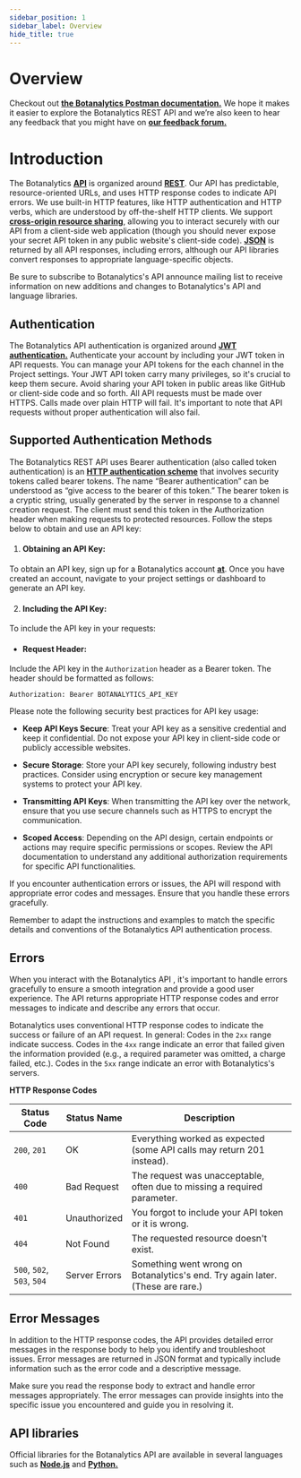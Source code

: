 ```yaml
---
sidebar_position: 1
sidebar_label: Overview
hide_title: true
---
```


# Overview

Checkout out **[the Botanalytics Postman documentation.](https://www.postman.com/botanalytics/workspace/official-botanalytics-workspace/documentation/23965665-167c8511-a61f-4ceb-88bf-bedfbf10d226?entity=&branch=&version=)** We hope it makes it easier to explore the Botanalytics REST API and we’re also keen to hear any feedback that you might have on **[our feedback forum.](https://feedback.beta.botanalytics.co/)**


# Introduction 

 The Botanalytics  **[API](https://en.wikipedia.org/wiki/API)**
 is organized around **[REST](https://en.wikipedia.org/wiki/Representational_State_Transfer)**. Our  API has predictable, resource-oriented URLs, and uses HTTP response codes to indicate API errors. We use built-in HTTP features, like HTTP authentication and HTTP verbs, which are understood by off-the-shelf HTTP clients. We support **[cross-origin resource sharing](https://en.wikipedia.org/wiki/Cross-origin_resource_sharing)**, allowing you to interact securely with our API from a client-side web application (though you should never expose your secret API token in any public website's client-side code). **[JSON](https://www.json.org/json-en.html)** is returned by all API responses, including errors, although our API libraries convert responses to appropriate language-specific objects. 

 Be sure to subscribe to Botanalytics's API announce mailing list to receive information on new additions and changes to Botanalytics's API
 and language libraries.

## Authentication

 The Botanalytics API authentication is organized around **[JWT authentication.](https://jwt.io/introduction)**  Authenticate your account by including your JWT token in API requests. You can manage your API tokens for the each channel in the Project settings. Your JWT API token carry many privileges, so it's crucial to keep them secure. Avoid sharing your API token in public areas like GitHub or client-side code and so forth. All API requests must be made over HTTPS. Calls made over plain HTTP will fail. It's important to note that API requests without proper authentication will also fail.

## Supported Authentication Methods
 
 The Botanalytics REST API uses Bearer authentication (also called token authentication) is an **[HTTP authentication scheme](https://developer.mozilla.org/en-US/docs/Web/HTTP/Authentication)** that involves security tokens called bearer tokens. The name “Bearer authentication” can be understood as “give access to the bearer of this token.” The bearer token is a cryptic string, usually generated by the server in response to a channel creation request. The client must send this token in the Authorization header when making requests to protected resources. Follow the steps below to obtain and use an API key:


1. #### Obtaining an API Key: 
 To obtain an  API
 key, sign up for a Botanalytics account **[at](https://login.beta.botanalytics.co/)**. Once you have created an account, navigate to your project settings or 
 dashboard to generate an API
 key.

2. #### Including the API Key: 
To include the API key in your requests:

   - #### Request Header: 
   Include the API
 key in the `Authorization` header as a Bearer token. The header should be formatted as follows:
     

```curl  
Authorization: Bearer BOTANALYTICS_API_KEY
``` 

Please note the following security best practices for API
 key usage:

- **Keep API
 Keys Secure**: Treat your API
 key as a sensitive credential and keep it confidential. Do not expose your API
 key in client-side code or publicly accessible websites.

- **Secure Storage**: Store your API
 key securely, following industry best practices. Consider using encryption or secure key management systems to protect your API
 key.

- **Transmitting API
 Keys**: When transmitting the API
 key over the network, ensure that you use secure channels such as HTTPS to encrypt the communication.

- **Scoped Access**: Depending on the API
 design, certain endpoints or actions may require specific permissions or scopes. Review the API
 documentation to understand any additional authorization requirements for specific API
 functionalities.

If you encounter authentication errors or issues, the API
will respond with appropriate error codes and messages. Ensure that you handle these errors gracefully.

Remember to adapt the instructions and examples to match the specific details and conventions of the Botanalytics API
authentication process.


## Errors

When you interact with the Botanalytics API
, it's important to handle errors gracefully to ensure a smooth integration and provide a good user experience. The API
 returns appropriate HTTP response codes and error messages to indicate and describe any errors that occur.

 Botanalytics uses conventional HTTP response codes to indicate the success or failure of an API request. In general: Codes in the `2xx` range indicate success. Codes in the `4xx`  range indicate an error that failed given the information provided (e.g., a required parameter was omitted, a charge failed, etc.). Codes in the `5xx` range indicate an error with Botanalytics's servers.


**HTTP Response Codes**

| Status Code          | Status Name      | Description                                                                                              |
| -------------------- | ---------------- | -------------------------------------------------------------------------------------------------------- |
| `200`, `201`             | OK               | Everything worked as expected (some API calls may return 201 instead).                                    |
| `400`                  | Bad Request      | The request was unacceptable, often due to missing a required parameter.                                  |
| `401`                  | Unauthorized     | You forgot to include your API token or it is wrong.                                                     |
| `404`                  | Not Found        | The requested resource doesn't exist.                                                                    |
| `500`, `502`, `503`, `504`   | Server Errors    | Something went wrong on Botanalytics's end. Try again later. (These are rare.)                           |



## Error Messages

In addition to the HTTP response codes, the API
 provides detailed error messages in the response body to help you identify and troubleshoot issues. Error messages are returned in JSON format and typically include information such as the error code and a descriptive message.

Make sure you read the response body to extract and handle error messages appropriately. The error messages can provide insights into the specific issue you encountered and guide you in resolving it.

## API libraries


Official libraries for the Botanalytics API are available in several languages such as **[Node.js](https://www.npmjs.com/package/@botanalytics/core)** and **[Python.](https://pypi.python.org/pypi/botanalytics/)**
